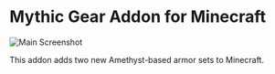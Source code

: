 # Mythic Gear Addon for Minecraft

![Main Screenshot](/blob/main/Media/Main_Screenshot.png)

This addon adds two new Amethyst-based armor sets to Minecraft.

